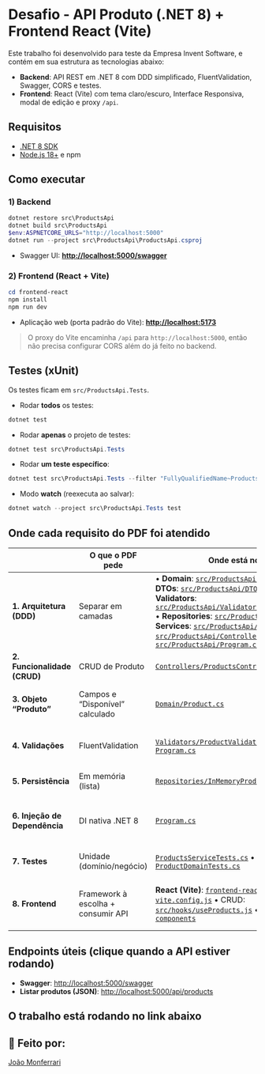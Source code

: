 # Desafio - API Produto (.NET 8) + Frontend React (Vite) 

Este trabalho foi desenvolvido para teste da Empresa Invent Software, e contém em sua estrutura as tecnologias abaixo:
- **Backend**: API REST em .NET 8 com DDD simplificado, FluentValidation, Swagger, CORS e testes.
- **Frontend**: React (Vite) com tema claro/escuro, Interface Responsiva, modal de edição e proxy `/api`.

## Requisitos
- [.NET 8 SDK](https://dotnet.microsoft.com/download)
- [Node.js 18+](https://nodejs.org/) e npm

## Como executar

### 1) Backend
```powershell
dotnet restore src\ProductsApi
dotnet build src\ProductsApi
$env:ASPNETCORE_URLS="http://localhost:5000"
dotnet run --project src\ProductsApi\ProductsApi.csproj
```

- Swagger UI: **[http://localhost:5000/swagger](http://localhost:5000/swagger)**

### 2) Frontend (React + Vite)
```powershell
cd frontend-react
npm install
npm run dev
```

- Aplicação web (porta padrão do Vite): **[http://localhost:5173](http://localhost:5173)**

> O proxy do Vite encaminha `/api` para `http://localhost:5000`, então não precisa configurar CORS além do já feito no backend.

## Testes (xUnit)

Os testes ficam em `src/ProductsApi.Tests`.

- Rodar **todos** os testes:
```powershell
dotnet test
```

- Rodar **apenas** o projeto de testes:
```powershell
dotnet test src\ProductsApi.Tests
```

- Rodar **um teste específico**:
```powershell
dotnet test src\ProductsApi.Tests --filter "FullyQualifiedName~ProductsServiceTests.CreateProduct_Should_Set_Id_And_CreatedAtUtc_And_Persist"
```

- Modo **watch** (reexecuta ao salvar):
```powershell
dotnet watch --project src\ProductsApi.Tests test
```

## Onde cada requisito do PDF foi atendido

|  | O que o PDF pede | Onde está no código | Como foi feito |
|---|---|---|---|
| **1. Arquitetura (DDD)** | Separar em camadas | • **Domain**: [`src/ProductsApi/Domain/Product.cs`](src/ProductsApi/Domain/Product.cs) • **DTOs**: [`src/ProductsApi/DTOs/ProductDto.cs`](src/ProductsApi/DTOs/ProductDto.cs) • **Validators**: [`src/ProductsApi/Validators/ProductValidator.cs`](src/ProductsApi/Validators/ProductValidator.cs) • **Repositories**: [`src/ProductsApi/Repositories`](src/ProductsApi/Repositories) • **Services**: [`src/ProductsApi/Services`](src/ProductsApi/Services) • **API**: [`src/ProductsApi/Controllers`](src/ProductsApi/Controllers) • **Composição/DI**: [`src/ProductsApi/Program.cs`](src/ProductsApi/Program.cs) | Camadas isoladas por responsabilidade; Controller → Service → Repository; domínio sem dependência de web/banco. |
| **2. Funcionalidade (CRUD)** | CRUD de Produto | [`Controllers/ProductsController.cs`](src/ProductsApi/Controllers/ProductsController.cs) | Endpoints: `GET /api/products`, `GET /api/products/{id}`, `POST`, `PUT`, `DELETE`. |
| **3. Objeto “Produto”** | Campos e “Disponível” calculado | [`Domain/Product.cs`](src/ProductsApi/Domain/Product.cs) | `Name`, `Category`, `Price`, `QuantityInStock`, `CreatedAt`; `Available` calculado (`QuantityInStock > 0`). |
| **4. Validações** | FluentValidation | [`Validators/ProductValidator.cs`](src/ProductsApi/Validators/ProductValidator.cs) + registro em [`Program.cs`](src/ProductsApi/Program.cs) | Regras: obrigatórios e não-negativos; `AddFluentValidationAutoValidation()` ativa validação automática (400 em caso de erro). |
| **5. Persistência** | Em memória (lista) | [`Repositories/InMemoryProductRepository.cs`](src/ProductsApi/Repositories/InMemoryProductRepository.cs) | Armazenamento em `ConcurrentDictionary<Guid, Product>` (thread-safe), com **seed** inicial. |
| **6. Injeção de Dependência** | DI nativa .NET 8 | [`Program.cs`](src/ProductsApi/Program.cs) | `AddSingleton<IProductRepository, InMemoryProductRepository>()` e `AddScoped<IProductService, ProductService>()`; constructor injection no Controller/Service. |
| **7. Testes** | Unidade (domínio/negócio) | [`ProductsServiceTests.cs`](src/ProductsApi.Tests/ProductsServiceTests.cs) • [`ProductDomainTests.cs`](src/ProductsApi.Tests/ProductDomainTests.cs) | xUnit cobrindo criação, update, delete, busca e propriedade `Available`. Executa com `dotnet test`. |
| **8. Frontend** | Framework à escolha + consumir API | **React (Vite)**: [`frontend-react/`](frontend-react) • Proxy: [`vite.config.js`](frontend-react/vite.config.js) • CRUD: [`src/hooks/useProducts.js`](frontend-react/src/hooks/useProducts.js) • UI: [`src/App.jsx`](frontend-react/src/App.jsx), [`components`](frontend-react/src/components) | React consumindo a API via `fetch` (`GET/POST/PUT/DELETE`). Proxy do Vite aponta `/api` → `http://localhost:5000`. Tema claro/escuro e modal de edição. |

## Endpoints úteis (clique quando a API estiver rodando)
- **Swagger**: [http://localhost:5000/swagger](http://localhost:5000/swagger)  
- **Listar produtos (JSON)**: [http://localhost:5000/api/products](http://localhost:5000/api/products)

## O trabalho está rodando no link abaixo



## 🔧 Feito por:

[João Monferrari](https://www.linkedin.com/in/jo%C3%A3o-monferrari-b278b2223/)
